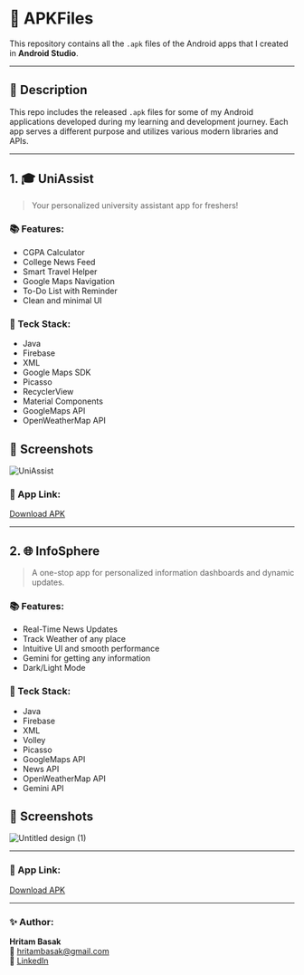 # 📱 APKFiles

This repository contains all the `.apk` files of the Android apps that I created in **Android Studio**.

---

## 📝 Description

This repo includes the released `.apk` files for some of my Android applications developed during my learning and development journey. Each app serves a different purpose and utilizes various modern libraries and APIs.

---

## 1. 🎓 UniAssist

> Your personalized university assistant app for freshers!

### 📚 Features:

- CGPA Calculator  
- College News Feed  
- Smart Travel Helper  
- Google Maps Navigation  
- To-Do List with Reminder  
- Clean and minimal UI  

### 🔧 Teck Stack:

- Java
- Firebase
- XML 
- Google Maps SDK  
- Picasso  
- RecyclerView  
- Material Components
- GoogleMaps API
- OpenWeatherMap API

## 📸 Screenshots

![UniAssist](https://github.com/user-attachments/assets/88e1bfc9-ce0c-4e72-a4e7-8aa5615a267c)

### 🔗 App Link:

[Download APK](https://github.com/HritamBasak/UniAssist/blob/master/app-debug.aab)

---

## 2. 🌐 InfoSphere

> A one-stop app for personalized information dashboards and dynamic updates.

### 📚 Features:

- Real-Time News Updates
- Track Weather of any place
- Intuitive UI and smooth performance
- Gemini for getting any information  
- Dark/Light Mode  

### 🔧 Teck Stack:

- Java
- Firebase
- XML
- Volley  
- Picasso  
- GoogleMaps API
- News API
- OpenWeatherMap API
- Gemini API  
  

## 📸 Screenshots

![Untitled design (1)](https://github.com/user-attachments/assets/f946776c-e327-4f88-be42-fea0e86d9752)

---

### 🔗 App Link:

[Download APK](https://github.com/HritamBasak/InfoSphere/blob/master/app-debug.apk)

---

### ✨ Author:  
**Hritam Basak**  
📧 hritambasak@gmail.com  
🔗 [LinkedIn](https://www.linkedin.com/in/hritam-basak)
